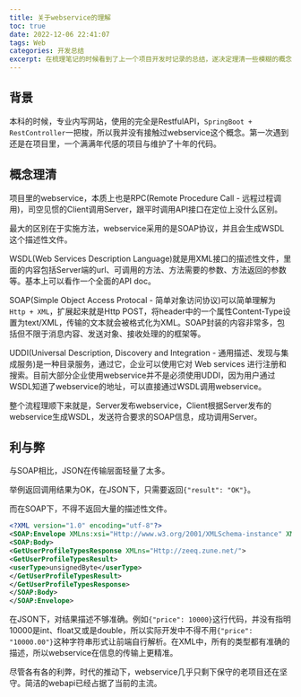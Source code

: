 ```yaml
---
title: 关于webservice的理解
toc: true
date: 2022-12-06 22:41:07
tags: Web
categories: 开发总结
excerpt: 在梳理笔记的时候看到了上一个项目开发时记录的总结，遂决定理清一些模糊的概念。
---
```

## 背景

本科的时候，专业内写网站，使用的完全是RestfulAPI，`SpringBoot + RestController`一把梭，所以我并没有接触过webservice这个概念。第一次遇到还是在项目里，一个满满年代感的项目与维护了十年的代码。

## 概念理清

项目里的webservice，本质上也是RPC(Remote Procedure Call - 远程过程调用)，司空见惯的Client调用Server，跟平时调用API接口在定位上没什么区别。

最大的区别在于实施方法，webservice采用的是SOAP协议，并且会生成WSDL这个描述性文件。

WSDL(Web Services Description Language)就是用XML接口的描述性文件，里面的内容包括Server端的url、可调用的方法、方法需要的参数、方法返回的参数等。基本上可以看作一个全面的API doc。

SOAP(Simple Object Access Protocal - 简单对象访问协议)可以简单理解为`Http + XML`，扩展起来就是Http POST，将header中的一个属性Content-Type设置为text/XML，传输的文本就会被格式化为XML。SOAP封装的内容非常多，包括但不限于消息内容、发送对象、接收处理的的框架等。

UDDI(Universal Description, Discovery and Integration - 通用描述、发现与集成服务)是一种目录服务，通过它，企业可以使用它对 Web services 进行注册和搜索。目前大部分企业使用webservice并不是必须使用UDDI，因为用户通过WSDL知道了webservice的地址，可以直接通过WSDL调用webservice。

整个流程理顺下来就是，Server发布webservice，Client根据Server发布的webservice生成WSDL，发送符合要求的SOAP信息，成功调用Server。

## 利与弊

与SOAP相比，JSON在传输层面轻量了太多。

举例返回调用结果为OK，在JSON下，只需要返回`{"result": "OK"}`。

而在SOAP下，不得不返回大量的描述性文件。

```XML
<?XML version="1.0" encoding="utf-8"?>
<SOAP:Envelope XMLns:xsi="Http://www.w3.org/2001/XMLSchema-instance" XMLns:xsd="Http://www.w3.org/2001/XMLSchema" XMLns:SOAP="Http://schemas.XMLSOAP.org/SOAP/envelope/">
<SOAP:Body>
<GetUserProfileTypesResponse XMLns="Http://zeeq.zune.net/">
<GetUserProfileTypesResult>
<userType>unsignedByte</userType>
</GetUserProfileTypesResult>
</GetUserProfileTypesResponse>
</SOAP:Body>
</SOAP:Envelope>
```

在JSON下，对结果描述不够准确。例如`{"price": 10000}`这行代码，并没有指明10000是int、float又或是double，所以实际开发中不得不用`{"price": "10000.00"}`这种字符串形式让前端自行解析。在XML中，所有的类型都有准确的描述，所以webservice在信息的传输上更精准。

尽管各有各的利弊，时代的推动下，webservice几乎只剩下保守的老项目还在坚守。简洁的webapi已经占据了当前的主流。